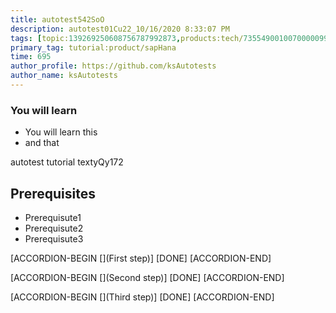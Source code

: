 ```yaml
---
title: autotest542SoO
description: autotest01Cu22_10/16/2020 8:33:07 PM
tags: [topic:139269250608756787992873,products:tech/73554900100700000996,tutorial:experience/advanced]
primary_tag: tutorial:product/sapHana
time: 695
author_profile: https://github.com/ksAutotests
author_name: ksAutotests
---
```

### You will learn
- You will learn this
- and that

autotest tutorial textyQy172

## Prerequisites
- Prerequisute1
- Prerequisute2
- Prerequisute3

[ACCORDION-BEGIN [](First step)]
[DONE]
[ACCORDION-END]

[ACCORDION-BEGIN [](Second step)]
[DONE]
[ACCORDION-END]

[ACCORDION-BEGIN [](Third step)]
[DONE]
[ACCORDION-END]

